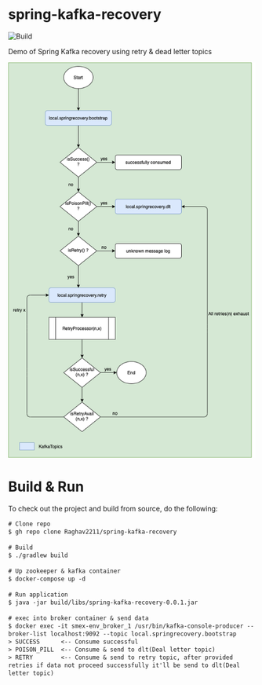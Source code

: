# spring-kafka-recovery
![Build](https://github.com/Raghav2211/spring-kafka-recovery/workflows/Build/badge.svg?branch=main)

Demo of Spring Kafka recovery using retry &amp; dead letter topics 

![Spring Kafka Recovery](./documents/spring-kafka-recovery-flow.png)


# Build & Run

To check out the project and build from source, do the following:
    
    # Clone repo
    $ gh repo clone Raghav2211/spring-kafka-recovery
    
    # Build
    $ ./gradlew build
    
    # Up zookeeper & kafka container 
    $ docker-compose up -d
    
    # Run application
    $ java -jar build/libs/spring-kafka-recovery-0.0.1.jar
    
    # exec into broker container & send data 
    $ docker exec -it smex-env_broker_1 /usr/bin/kafka-console-producer --broker-list localhost:9092 --topic local.springrecovery.bootstrap
    > SUCCESS      <-- Consume successful 
    > POISON_PILL  <-- Consume & send to dlt(Deal letter topic)
    > RETRY        <-- Consume & send to retry topic, after provided retries if data not proceed successfully it'll be send to dlt(Deal letter topic)     
    
